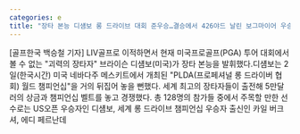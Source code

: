 ```yaml
---
categories: e
title: "장타 본능 디섐보 롱 드라이브 대회 준우승…결승에서 426야드 날린 보그마이어 우승"
---
```

[골프한국 백승철 기자] LIV골프로 이적하면서 현재 미국프로골프(PGA) 투어 대회에서 볼 수 없는 "괴력의 장타자" 브라이슨 디섐보(미국)가 장타 본능을 발휘했다.디섐보는 2일(한국시간) 미국 네바다주 메스키트에서 개최된 "PLDA(프로페셔널 롱 드라이버 협회) 월드 챔피언십"을 거의 뒤집어 놓을 뻔했다. 세계 최고의 장타자들이 출전해 5만달러의 상금과 챔피언십 벨트를 놓고 경쟁했다. 총 128명의 참가들 중에서 주목할 만한 선수로는 US오픈 우승자인 디섐보, 세계 롱 드라이브 챔피언십 우승자 출신인 카일 버크셔, 에디 페르난데